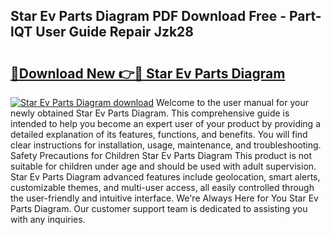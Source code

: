 ## Star Ev Parts Diagram PDF Download Free - Part-lQT User Guide Repair Jzk28

# <h2><a href="http://dft87sv.blite.top/?on=Star+Ev+Parts+Diagram">🔗Download New 👉🔴 Star Ev Parts Diagram</a></h2>

[![Star Ev Parts Diagram download](https://i.imgur.com/lujVjoI.png)](http://dft87sv.blite.top/?on=Star+Ev+Parts+Diagram)
Welcome to the user manual for your newly obtained Star Ev Parts Diagram. This comprehensive guide is intended to help you become an expert user of your product by providing a detailed explanation of its features, functions, and benefits. You will find clear instructions for installation, usage, maintenance, and troubleshooting. Safety Precautions for Children Star Ev Parts Diagram This product is not suitable for children under age and should be used with adult supervision. Star Ev Parts Diagram advanced features include geolocation, smart alerts, customizable themes, and multi-user access, all easily controlled through the user-friendly and intuitive interface. We're Always Here for You Star Ev Parts Diagram. Our customer support team is dedicated to assisting you with any inquiries.
